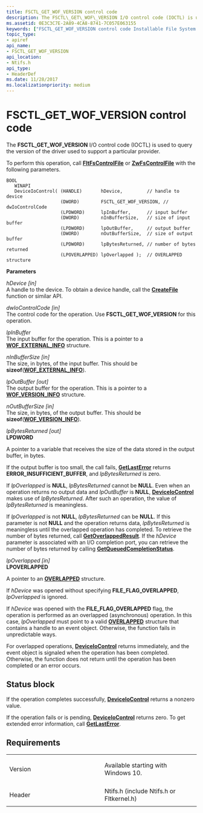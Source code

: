```yaml
---
title: FSCTL_GET_WOF_VERSION control code
description: The FSCTL\_GET\_WOF\_VERSION I/O control code (IOCTL) is used to query the version of the driver used to support a particular provider.
ms.assetid: 0E3C3C7E-2A89-4CA8-8741-7C057E063155
keywords: ["FSCTL_GET_WOF_VERSION control code Installable File System Drivers"]
topic_type:
- apiref
api_name:
- FSCTL_GET_WOF_VERSION
api_location:
- Ntifs.h
api_type:
- HeaderDef
ms.date: 11/28/2017
ms.localizationpriority: medium
---
```


# FSCTL\_GET\_WOF\_VERSION control code


The **FSCTL\_GET\_WOF\_VERSION** I/O control code (IOCTL) is used to query the version of the driver used to support a particular provider.

To perform this operation, call [**FltFsControlFile**](/windows-hardware/drivers/ddi/fltkernel/nf-fltkernel-fltfscontrolfile) or [**ZwFsControlFile**](/previous-versions/ff566462(v=vs.85)) with the following parameters.

``` syntax
BOOL 
   WINAPI 
   DeviceIoControl( (HANDLE)       hDevice,         // handle to device
                    (DWORD)        FSCTL_GET_WOF_VERSION, // dwIoControlCode
                    (LPDWORD)      lpInBuffer,      // input buffer
                    (DWORD)        nInBufferSize,   // size of input buffer
                    (LPDWORD)      lpOutBuffer,     // output buffer
                    (DWORD)        nOutBufferSize,  // size of output buffer
                    (LPDWORD)      lpBytesReturned, // number of bytes returned
                    (LPOVERLAPPED) lpOverlapped );  // OVERLAPPED structure
```

**Parameters**

<a href="" id="hdevice--in-"></a>*hDevice \[in\]*  
A handle to the device. To obtain a device handle, call the [**CreateFile**](/windows/win32/api/fileapi/nf-fileapi-createfilea) function or similar API.

<a href="" id="dwiocontrolcode--in-"></a>*dwIoControlCode \[in\]*  
The control code for the operation. Use **FSCTL\_GET\_WOF\_VERSION** for this operation.

<a href="" id="lpinbuffer"></a>*lpInBuffer*  
The input buffer for the operation. This is a pointer to a [**WOF\_EXTERNAL\_INFO**](/windows-hardware/drivers/ddi/ntifs/ns-ntifs-_wof_external_info) structure.

<a href="" id="ninbuffersize--in-"></a>*nInBufferSize \[in\]*  
The size, in bytes, of the input buffer. This should be **sizeof**([**WOF\_EXTERNAL\_INFO**](/windows-hardware/drivers/ddi/ntifs/ns-ntifs-_wof_external_info)).

<a href="" id="lpoutbuffer--out-"></a>*lpOutBuffer \[out\]*  
The output buffer for the operation. This is a pointer to a [**WOF\_VERSION\_INFO**](/windows-hardware/drivers/ddi/ntifs/ns-ntifs-_wof_version_info) structure.

<a href="" id="noutbuffersize--in-"></a>*nOutBufferSize \[in\]*  
The size, in bytes, of the output buffer. This should be **sizeof**([**WOF\_VERSION\_INFO**](/windows-hardware/drivers/ddi/ntifs/ns-ntifs-_wof_version_info)).

<a href="" id="lpbytesreturned--out-"></a>*lpBytesReturned \[out\]*  
**LPDWORD**

A pointer to a variable that receives the size of the data stored in the output buffer, in bytes.

If the output buffer is too small, the call fails, [**GetLastError**](/windows/win32/api/errhandlingapi/nf-errhandlingapi-getlasterror) returns **ERROR\_INSUFFICIENT\_BUFFER**, and *lpBytesReturned* is zero.

If *lpOverlapped* is **NULL**, *lpBytesReturned* cannot be **NULL**. Even when an operation returns no output data and *lpOutBuffer* is **NULL**, [**DeviceIoControl**](/windows/win32/api/ioapiset/nf-ioapiset-deviceiocontrol) makes use of *lpBytesReturned*. After such an operation, the value of *lpBytesReturned* is meaningless.

If *lpOverlapped* is not **NULL**, *lpBytesReturned* can be **NULL**. If this parameter is not **NULL** and the operation returns data, *lpBytesReturned* is meaningless until the overlapped operation has completed. To retrieve the number of bytes returned, call [**GetOverlappedResult**](/windows/win32/api/ioapiset/nf-ioapiset-getoverlappedresult). If the *hDevice* parameter is associated with an I/O completion port, you can retrieve the number of bytes returned by calling [**GetQueuedCompletionStatus**](/windows/win32/api/ioapiset/nf-ioapiset-getqueuedcompletionstatus).

<a href="" id="lpoverlapped--in-"></a>*lpOverlapped \[in\]*  
**LPOVERLAPPED**

A pointer to an [**OVERLAPPED**](/windows/win32/api/minwinbase/ns-minwinbase-_overlapped) structure.

If *hDevice* was opened without specifying **FILE\_FLAG\_OVERLAPPED**, *lpOverlapped* is ignored.

If *hDevice* was opened with the **FILE\_FLAG\_OVERLAPPED** flag, the operation is performed as an overlapped (asynchronous) operation. In this case, *lpOverlapped* must point to a valid [**OVERLAPPED**](/windows/win32/api/minwinbase/ns-minwinbase-_overlapped) structure that contains a handle to an event object. Otherwise, the function fails in unpredictable ways.

For overlapped operations, [**DeviceIoControl**](/windows/win32/api/ioapiset/nf-ioapiset-deviceiocontrol) returns immediately, and the event object is signaled when the operation has been completed. Otherwise, the function does not return until the operation has been completed or an error occurs.

Status block
------------

If the operation completes successfully, [**DeviceIoControl**](/windows/win32/api/ioapiset/nf-ioapiset-deviceiocontrol) returns a nonzero value.

If the operation fails or is pending, [**DeviceIoControl**](/windows/win32/api/ioapiset/nf-ioapiset-deviceiocontrol) returns zero. To get extended error information, call [**GetLastError**](/windows/win32/api/errhandlingapi/nf-errhandlingapi-getlasterror).

Requirements
------------

<table>
<colgroup>
<col width="50%" />
<col width="50%" />
</colgroup>
<tbody>
<tr class="odd">
<td align="left"><p>Version</p></td>
<td align="left"><p>Available starting with Windows 10.</p></td>
</tr>
<tr class="even">
<td align="left"><p>Header</p></td>
<td align="left">Ntifs.h (include Ntifs.h or Fltkernel.h)</td>
</tr>
</tbody>
</table>

 

